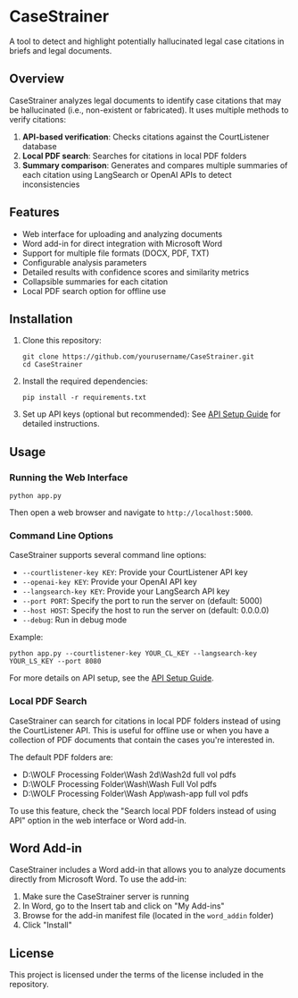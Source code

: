 # CaseStrainer

A tool to detect and highlight potentially hallucinated legal case citations in briefs and legal documents.

## Overview

CaseStrainer analyzes legal documents to identify case citations that may be hallucinated (i.e., non-existent or fabricated). It uses multiple methods to verify citations:

1. **API-based verification**: Checks citations against the CourtListener database
2. **Local PDF search**: Searches for citations in local PDF folders
3. **Summary comparison**: Generates and compares multiple summaries of each citation using LangSearch or OpenAI APIs to detect inconsistencies

## Features

- Web interface for uploading and analyzing documents
- Word add-in for direct integration with Microsoft Word
- Support for multiple file formats (DOCX, PDF, TXT)
- Configurable analysis parameters
- Detailed results with confidence scores and similarity metrics
- Collapsible summaries for each citation
- Local PDF search option for offline use

## Installation

1. Clone this repository:
   ```
   git clone https://github.com/yourusername/CaseStrainer.git
   cd CaseStrainer
   ```

2. Install the required dependencies:
   ```
   pip install -r requirements.txt
   ```

3. Set up API keys (optional but recommended):
   See [API Setup Guide](API_SETUP.md) for detailed instructions.

## Usage

### Running the Web Interface

```
python app.py
```

Then open a web browser and navigate to `http://localhost:5000`.

### Command Line Options

CaseStrainer supports several command line options:

- `--courtlistener-key KEY`: Provide your CourtListener API key
- `--openai-key KEY`: Provide your OpenAI API key
- `--langsearch-key KEY`: Provide your LangSearch API key
- `--port PORT`: Specify the port to run the server on (default: 5000)
- `--host HOST`: Specify the host to run the server on (default: 0.0.0.0)
- `--debug`: Run in debug mode

Example:
```
python app.py --courtlistener-key YOUR_CL_KEY --langsearch-key YOUR_LS_KEY --port 8080
```

For more details on API setup, see the [API Setup Guide](API_SETUP.md).

### Local PDF Search

CaseStrainer can search for citations in local PDF folders instead of using the CourtListener API. This is useful for offline use or when you have a collection of PDF documents that contain the cases you're interested in.

The default PDF folders are:
- D:\WOLF Processing Folder\Wash 2d\Wash2d full vol pdfs
- D:\WOLF Processing Folder\Wash\Wash Full Vol pdfs
- D:\WOLF Processing Folder\Wash App\wash-app full vol pdfs

To use this feature, check the "Search local PDF folders instead of using API" option in the web interface or Word add-in.

## Word Add-in

CaseStrainer includes a Word add-in that allows you to analyze documents directly from Microsoft Word. To use the add-in:

1. Make sure the CaseStrainer server is running
2. In Word, go to the Insert tab and click on "My Add-ins"
3. Browse for the add-in manifest file (located in the `word_addin` folder)
4. Click "Install"

## License

This project is licensed under the terms of the license included in the repository.
